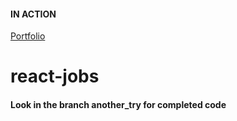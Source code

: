 #### IN ACTION

[Portfolio](https://gatsby-strapi-portfolio-project.netlify.app/)

# react-jobs

#### Look in the branch another_try for completed code
